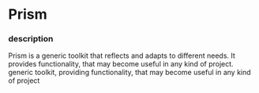 # Prism

### description

Prism is a generic toolkit that reflects and adapts to different needs.
It provides functionality, that may become useful in any kind of project.
generic toolkit, providing functionality, that may become useful in any kind of project
